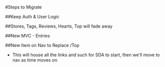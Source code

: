 #Steps to Migrate

##Keep Auth & User Logic

##Stores, Tags, Reviews, Hearts, Top will fade away

##New MVC - Entries



##New Item on Nav to Replace /Top
- This will house all the links and such for SDA to start, then we'll move to nav as time moves on

